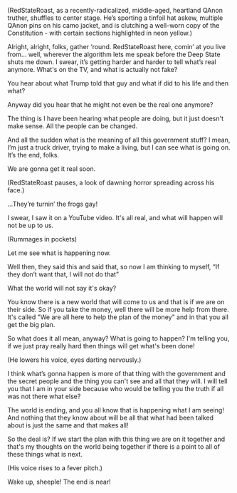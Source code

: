(RedStateRoast, as a recently-radicalized, middle-aged, heartland QAnon truther, shuffles to center stage. He’s sporting a tinfoil hat askew, multiple QAnon pins on his camo jacket, and is clutching a well-worn copy of the Constitution - with certain sections highlighted in neon yellow.)

Alright, alright, folks, gather ‘round. RedStateRoast here, comin’ at you live from… well, wherever the algorithm lets me speak before the Deep State shuts me down. I swear, it’s getting harder and harder to tell what’s real anymore. What's on the TV, and what is actually not fake?

You hear about what Trump told that guy and what if did to his life and then what?

Anyway did you hear that he might not even be the real one anymore?

The thing is I have been hearing what people are doing, but it just doesn't make sense. All the people can be changed.

And all the sudden what is the meaning of all this government stuff? I mean, I’m just a truck driver, trying to make a living, but I can see what is going on. It’s the end, folks.

We are gonna get it real soon.

(RedStateRoast pauses, a look of dawning horror spreading across his face.)

…They’re turnin’ the frogs gay!

I swear, I saw it on a YouTube video. It's all real, and what will happen will not be up to us.

(Rummages in pockets)

Let me see what is happening now.

Well then, they said this and said that, so now I am thinking to myself, “If they don’t want that, I will not do that”

What the world will not say it's okay?

You know there is a new world that will come to us and that is if we are on their side. So if you take the money, well there will be more help from there. It's called "We are all here to help the plan of the money" and in that you all get the big plan.

So what does it all mean, anyway? What is going to happen? I'm telling you, if we just pray really hard then things will get what's been done!

(He lowers his voice, eyes darting nervously.)

I think what’s gonna happen is more of that thing with the government and the secret people and the thing you can't see and all that they will. I will tell you that I am in your side because who would be telling you the truth if all was not there what else?

The world is ending, and you all know that is happening what I am seeing! And nothing that they know about will be all that what had been talked about is just the same and that makes all!

So the deal is? If we start the plan with this thing we are on it together and that's my thoughts on the world being together if there is a point to all of these things what is next.

(His voice rises to a fever pitch.)

Wake up, sheeple! The end is near!